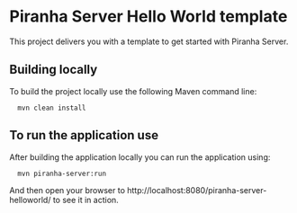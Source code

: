 
# Piranha Server Hello World template

This project delivers you with a template to get started with Piranha Server. 

## Building locally

To build the project locally use the following Maven command line:

```shell
  mvn clean install
```

## To run the application use

After building the application locally you can run the application using:

```shell
  mvn piranha-server:run
```

And then open your browser to http://localhost:8080/piranha-server-helloworld/
to see it in action.
